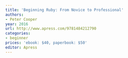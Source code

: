 ```yaml
---
title: 'Beginning Ruby: From Novice to Professional'
authors:
- Peter Cooper
year: 2016
url: http://www.apress.com/9781484212790
categories:
- beginner
prices: 'ebook: $40, paperbook: $50'
editor: Apress
---
```

